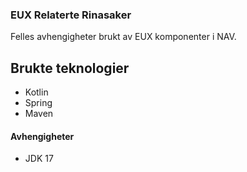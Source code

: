 ### EUX Relaterte Rinasaker

Felles avhengigheter brukt av EUX komponenter i NAV.

## Brukte teknologier
* Kotlin
* Spring
* Maven

#### Avhengigheter

* JDK 17
